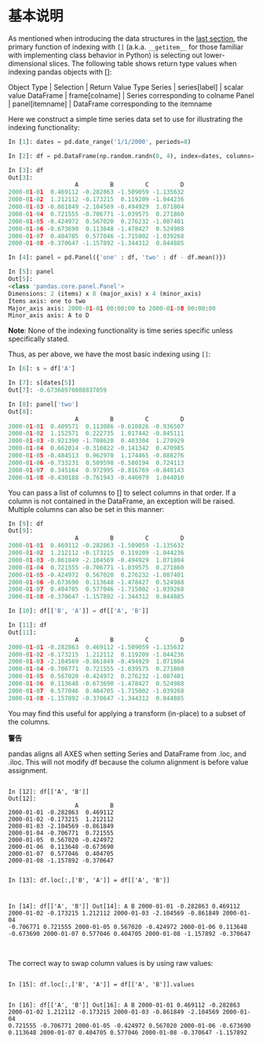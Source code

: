 # 基本说明

As mentioned when introducing the data structures in the [last section](http://pandas.pydata.org/pandas-docs/stable/basics.html#basics), the primary function of indexing with ``[]`` (a.k.a. ``__getitem__`` for those familiar with implementing class behavior in Python) is selecting out lower-dimensional slices. The following table shows return type values when indexing pandas objects with []:

Object Type | Selection | Return Value Type
Series | series[label] | scalar value
DataFrame | frame[colname] | Series corresponding to colname
Panel | panel[itemname] | DataFrame corresponding to the itemname

Here we construct a simple time series data set to use for illustrating the indexing functionality:

```python
In [1]: dates = pd.date_range('1/1/2000', periods=8)

In [2]: df = pd.DataFrame(np.random.randn(8, 4), index=dates, columns=['A', 'B', 'C', 'D'])

In [3]: df
Out[3]: 
                   A         B         C         D
2000-01-01  0.469112 -0.282863 -1.509059 -1.135632
2000-01-02  1.212112 -0.173215  0.119209 -1.044236
2000-01-03 -0.861849 -2.104569 -0.494929  1.071804
2000-01-04  0.721555 -0.706771 -1.039575  0.271860
2000-01-05 -0.424972  0.567020  0.276232 -1.087401
2000-01-06 -0.673690  0.113648 -1.478427  0.524988
2000-01-07  0.404705  0.577046 -1.715002 -1.039268
2000-01-08 -0.370647 -1.157892 -1.344312  0.844885

In [4]: panel = pd.Panel({'one' : df, 'two' : df - df.mean()})

In [5]: panel
Out[5]: 
<class 'pandas.core.panel.Panel'>
Dimensions: 2 (items) x 8 (major_axis) x 4 (minor_axis)
Items axis: one to two
Major_axis axis: 2000-01-01 00:00:00 to 2000-01-08 00:00:00
Minor_axis axis: A to D
```

**Note**: None of the indexing functionality is time series specific unless specifically stated.

Thus, as per above, we have the most basic indexing using ``[]``:

```python
In [6]: s = df['A']

In [7]: s[dates[5]]
Out[7]: -0.67368970808837059

In [8]: panel['two']
Out[8]: 
                   A         B         C         D
2000-01-01  0.409571  0.113086 -0.610826 -0.936507
2000-01-02  1.152571  0.222735  1.017442 -0.845111
2000-01-03 -0.921390 -1.708620  0.403304  1.270929
2000-01-04  0.662014 -0.310822 -0.141342  0.470985
2000-01-05 -0.484513  0.962970  1.174465 -0.888276
2000-01-06 -0.733231  0.509598 -0.580194  0.724113
2000-01-07  0.345164  0.972995 -0.816769 -0.840143
2000-01-08 -0.430188 -0.761943 -0.446079  1.044010
```

You can pass a list of columns to [] to select columns in that order. If a column is not contained in the DataFrame, an exception will be raised. Multiple columns can also be set in this manner:

```python
In [9]: df
Out[9]: 
                   A         B         C         D
2000-01-01  0.469112 -0.282863 -1.509059 -1.135632
2000-01-02  1.212112 -0.173215  0.119209 -1.044236
2000-01-03 -0.861849 -2.104569 -0.494929  1.071804
2000-01-04  0.721555 -0.706771 -1.039575  0.271860
2000-01-05 -0.424972  0.567020  0.276232 -1.087401
2000-01-06 -0.673690  0.113648 -1.478427  0.524988
2000-01-07  0.404705  0.577046 -1.715002 -1.039268
2000-01-08 -0.370647 -1.157892 -1.344312  0.844885

In [10]: df[['B', 'A']] = df[['A', 'B']]

In [11]: df
Out[11]: 
                   A         B         C         D
2000-01-01 -0.282863  0.469112 -1.509059 -1.135632
2000-01-02 -0.173215  1.212112  0.119209 -1.044236
2000-01-03 -2.104569 -0.861849 -0.494929  1.071804
2000-01-04 -0.706771  0.721555 -1.039575  0.271860
2000-01-05  0.567020 -0.424972  0.276232 -1.087401
2000-01-06  0.113648 -0.673690 -1.478427  0.524988
2000-01-07  0.577046  0.404705 -1.715002 -1.039268
2000-01-08 -1.157892 -0.370647 -1.344312  0.844885
```

You may find this useful for applying a transform (in-place) to a subset of the columns.

<div class="warning-warp">
<b>警告</b><p>pandas aligns all AXES when setting Series and DataFrame from .loc, and .iloc.
This will not modify df because the column alignment is before value assignment.</p>
<pre class="prettyprint language-python">
<code class="hljs">
In [12]: df[['A', 'B']]
Out[12]: 
                   A         B
2000-01-01 -0.282863  0.469112
2000-01-02 -0.173215  1.212112
2000-01-03 -2.104569 -0.861849
2000-01-04 -0.706771  0.721555
2000-01-05  0.567020 -0.424972
2000-01-06  0.113648 -0.673690
2000-01-07  0.577046  0.404705
2000-01-08 -1.157892 -0.370647

In [13]: df.loc[:,['B', 'A']] = df[['A', 'B']]

In [14]: df[['A', 'B']]
Out[14]: 
                   A         B
2000-01-01 -0.282863  0.469112
2000-01-02 -0.173215  1.212112
2000-01-03 -2.104569 -0.861849
2000-01-04 -0.706771  0.721555
2000-01-05  0.567020 -0.424972
2000-01-06  0.113648 -0.673690
2000-01-07  0.577046  0.404705
2000-01-08 -1.157892 -0.370647
</code>
</pre>
</p>The correct way to swap column values is by using raw values:</p>
<pre class="prettyprint language-python">
<code class="hljs">
In [15]: df.loc[:,['B', 'A']] = df[['A', 'B']].values

In [16]: df[['A', 'B']]
Out[16]: 
                   A         B
2000-01-01  0.469112 -0.282863
2000-01-02  1.212112 -0.173215
2000-01-03 -0.861849 -2.104569
2000-01-04  0.721555 -0.706771
2000-01-05 -0.424972  0.567020
2000-01-06 -0.673690  0.113648
2000-01-07  0.404705  0.577046
2000-01-08 -0.370647 -1.157892
</code>
</pre>
</div>